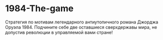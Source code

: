 # 1984-The-game
Стратегия по мотивам легендарного антиутопичного романа Джорджа Оруэла 1984.
Подчините себе две оставшиеся сверхдержавы мира, не допустив революции в управляемой вами стране!
